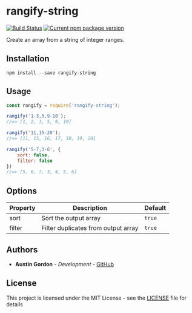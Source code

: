 # rangify-string

[![Build Status](https://travis-ci.com/hutsoninc/rangify-string.svg?branch=master)](https://travis-ci.com/hutsoninc/rangify-string) [![Current npm package version](https://img.shields.io/npm/v/rangify-string.svg)](https://www.npmjs.com/package/rangify-string) 

Create an array from a string of integer ranges.

## Installation

`npm install --save rangify-string`

## Usage

```js
const rangify = require('rangify-string');

rangify('1-3,5,9-10');
//=> [1, 2, 3, 5, 9, 10]

rangify('11,15-20');
//=> [11, 15, 16, 17, 18, 19, 20]

rangify('5-7,3-6', {
    sort: false,
    filter: false
})
//=> [5, 6, 7, 3, 4, 5, 6]
```

## Options

Property | Description | Default
--- | --- | ---
sort | Sort the output array | `true`
filter | Filter duplicates from output array | `true`

## Authors

* **Austin Gordon** - *Development* - [GitHub](https://github.com/AustinLeeGordon)

## License

This project is licensed under the MIT License - see the [LICENSE](LICENSE) file for details